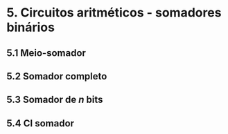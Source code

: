 # 5. Circuitos aritméticos - somadores binários 

## 5.1 Meio-somador

## 5.2 Somador completo

## 5.3 Somador de *n* bits 

## 5.4 CI somador
